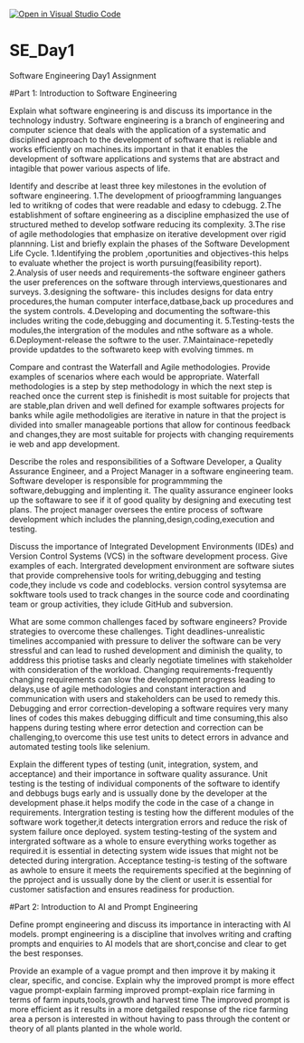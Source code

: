 [![Open in Visual Studio Code](https://classroom.github.com/assets/open-in-vscode-2e0aaae1b6195c2367325f4f02e2d04e9abb55f0b24a779b69b11b9e10269abc.svg)](https://classroom.github.com/online_ide?assignment_repo_id=18433402&assignment_repo_type=AssignmentRepo)
# SE_Day1
Software Engineering Day1 Assignment

#Part 1: Introduction to Software Engineering

Explain what software engineering is and discuss its importance in the technology industry.
Software engineering is a branch of engineering and computer science that deals with the application of a systematic and disciplined approach to the development of software that is reliable and works efficiently on machines.its important in that it enables the development of software applications and systems that are abstract and intagible that power various aspects of life.

Identify and describe at least three key milestones in the evolution of software engineering.
1.The  development of prioogframming languanges led to writikng of codes that were readable and edasy to cdebugg.
2.The establishment of softare engineering as a discipline emphasized the use of structured methed to develop sotfware reducing its complexity.
3.The rise of agile methodologies that emphasize on iterative development over rigid plannning. 
List and briefly explain the phases of the Software Development Life Cycle.
1.Identifying the problem ,oportunities and objectives-this helps to evaluate whether the project is worth pursuing(feasibility report).
2.Analysis of user needs and requirements-the software engineer gathers the user preferences on the software through interviews,questionares and surveys.
3.designing the software- this includes designs for data entry  procedures,the human computer interface,datbase,back up procedures and the system controls.
4.Developing and documenting the software-this  includes writing the code,debugging and documenting it.
5.Testing-tests the modules,the intergration of the modules and nthe software as a whole.
6.Deployment-release the softwre to the user.
7.Maintainace-repetedly provide updatdes to the softwareto keep with evolving timmes.   m 

Compare and contrast the Waterfall and Agile methodologies. Provide examples of scenarios where each would be appropriate.
Waterfall methodologies is a step by step methodology in which the next step is reached once the current step is finishedit is most suitable for projects that are stable,plan driven and well defined for example softwares  projects for  banks while agile methodoligies are iterative in nature in that the project  is divided into smaller manageable portions that allow for continous feedback and changes,they are most suitable for projects with changing requirements ie web and app development.

Describe the roles and responsibilities of a Software Developer, a Quality Assurance Engineer, and a Project Manager in a software engineering team.
Software developer is responsible for programmming the software,debugging and implenting it.
The quality assurance engineer looks up the  softaware to see if it of  good quality by designing and executing test plans.
The project manager  oversees the entire process of software development which includes the planning,design,coding,execution and testing.

Discuss the importance of Integrated Development Environments (IDEs) and Version Control Systems (VCS) in the software development process. Give examples of each.
Intergrated development environment are software siutes that provide comprehensive tools for writing,debugging and testing code,they include vs code and codeblocks.
version control sysytemsa are sokftware tools used to track changes in the source code and coordinating team or group activities, they iclude GitHub and subversion.


What are some common challenges faced by software engineers? Provide strategies to overcome these challenges.
Tight deadlines-unrealistic timelines accompanied with pressure to deliver the software can be very stressful and can lead to rushed development and diminish the quality, to adddress this priotise tasks and clearly negotiate timelines with stakeholder with consideration of the workload.
Changing requirements-frequently changing requirements can slow the developpment progress leading to delays,use  of agile methodologies and constant interaction and communication with users and stakeholders can be used to remedy this.
Debugging and error correction-developing a software requires very many lines of codes this makes debugging difficult and time consuming,this also happens during testing where error detection and correction can be challenging,to overcome this use test units to detect errors in advance and automated testing tools like selenium.



Explain the different types of testing (unit, integration, system, and acceptance) and their importance in software quality assurance.
Unit testing is the testing of individual components of the software to  identify and debbugs bugs early and is ussually done by the developer at the development phase.it helps modify the code in the case of a change in requirements.
Intergration testing is testing how the different modules of the software work together,it detects intergration errors and reduce the risk of system failure once deployed.
system testing-testing of the system and intergrated software as a whole to ensure everything works together as required.it is essential in detecting system wide issues that might not be detected during intergration.
Acceptance testing-is testing of the software as awhole to ensure it meets the requirements specified at the beginning of the pproject and is ussually done by the client or user.it is essential for customer satisfaction and ensures readiness for production.


#Part 2: Introduction to AI and Prompt Engineering


Define prompt engineering and discuss its importance in interacting with AI models.
prompt engineering is a discipline that involves writing and crafting prompts and enquiries to AI models that are short,concise and clear to get  the best responses. 

Provide an example of a vague prompt and then improve it by making it clear, specific, and concise. Explain why the improved prompt is more effect
vague prompt-explain farming
improved prompt-explain rice farming in terms of farm inputs,tools,growth and harvest time
The improved prompt is more efficient as it results in a more detgailed response of the rice farming area a person is interested in without having to pass through the content or theory of all plants planted in the whole world. 
